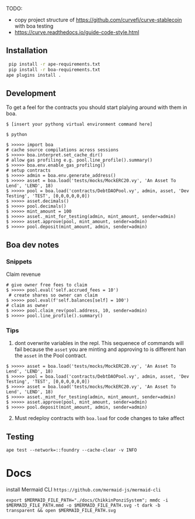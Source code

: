 TODO:
- copy project structure of https://github.com/curvefi/curve-stablecoin with boa testing
- https://curve.readthedocs.io/guide-code-style.html


## Installation

```bash
 pip install -r ape-requirements.txt   
 pip install -r boa-requirements.txt   
ape plugins install .
```

## Development
To get a feel for the contracts you should start plalying around with them in boa.

```
$ [insert your pythong virtual environment command here]

$ python

$ >>>>> import boa
# cache source compilations across sessions
$ >>>>> boa.interpret.set_cache_dir()
# allow gas profiling e.g. pool.line_profile().summary()
$ >>>>> boa.env.enable_gas_profiling()
# setup contracts
$ >>>>> admin = boa.env.generate_address()
$ >>>>> asset = boa.load('tests/mocks/MockERC20.vy', 'An Asset To Lend', 'LEND', 18)
$ >>>>> pool = boa.load('contracts/DebtDAOPool.vy', admin, asset, 'Dev Testing', 'TEST', [0,0,0,0,0,0])
$ >>>>> asset.decimals()
$ >>>>> pool.decimals()
$ >>>>> mint_amount = 100
$ >>>>> asset._mint_for_testing(admin, mint_amount, sender=admin)
$ >>>>> asset.approve(pool, mint_amount, sender=admin)
$ >>>>> pool.deposit(mint_amount, admin, sender=admin)
```

## Boa dev notes
### Snippets
Claim revenue
```
# give owner free fees to claim
$ >>>>> pool.eval('self.accrued_fees = 10')
 # create shares so owner can claim
$ >>>>> pool.eval(f'self.balances[self] = 100')
# claim as owner
$ >>>>> pool.claim_rev(pool.address, 10, sender=admin)
$ >>>>> pool.line_profile().summary()
```
### Tips
1. dont overwrite variables in the repl.
This sequenece of commands will fail because the `asset` you are minting and approving to is different han the `asset` in the Pool contract.
```
$ >>>>> asset = boa.load('tests/mocks/MockERC20.vy', 'An Asset To Lend', 'LEND', 18)
$ >>>>> pool = boa.load('contracts/DebtDAOPool.vy', admin, asset, 'Dev Testing', 'TEST', [0,0,0,0,0,0])
$ >>>>> asset = boa.load('tests/mocks/MockERC20.vy', 'An Asset To Lend', 'LEND', 18)
$ >>>>> asset._mint_for_testing(admin, mint_amount, sender=admin)
$ >>>>> asset.approve(pool, mint_amount, sender=admin)
$ >>>>> pool.deposit(mint_amount, admin, sender=admin)
```
2. Must redeploy contracts with `boa.load` for code changes to take affect



## Testing
`ape test --network=::foundry --cache-clear -v INFO`

# Docs
install Mermaid CLI
`https://github.com/mermaid-js/mermaid-cli`

`export $MERMAID_FILE_PATH="./docs/ChikkinPonziSystem"; mmdc -i $MERMAID_FILE_PATH.mmd -o $MERMAID_FILE_PATH.svg -t dark -b transparent && open $MERMAID_FILE_PATH.svg`